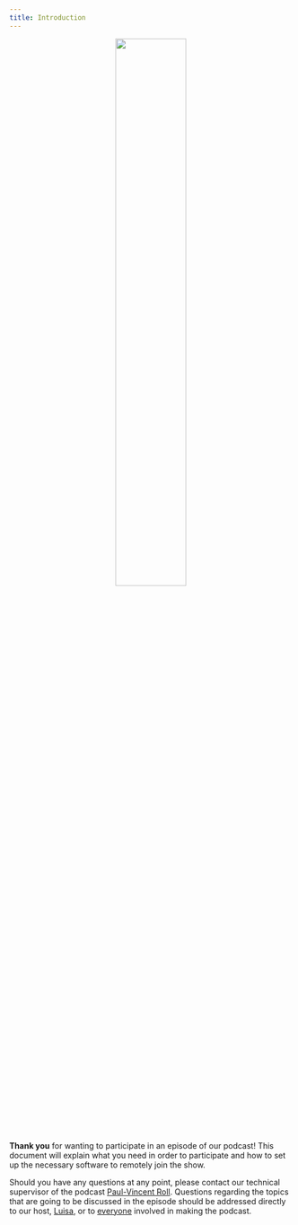 ```yaml
---
title: Introduction
---
```

<center><img src="https://podcast.fm4f.org/assets/cover.jpg" width="50%" height="50%"></center>

**Thank you** for wanting to participate in an episode of our podcast! This document will explain what you need in order to participate and how to set up the necessary software to remotely join the show.

Should you have any questions at any point, please contact our technical supervisor of the podcast [Paul-Vincent Roll](mailto:paul-vincent@filmmakersforfuture.org). Questions regarding the topics that are going to be discussed in the episode should be addressed directly to our host, [Luisa](mailto:luisa@filmmakersforfuture.org), or to [everyone](mailto:podcast@filmmakersforfuture.org) involved in making the podcast.